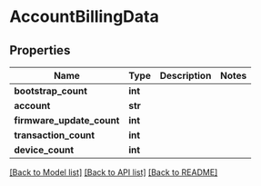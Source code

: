 # AccountBillingData

## Properties
Name | Type | Description | Notes
------------ | ------------- | ------------- | -------------
**bootstrap_count** | **int** |  | 
**account** | **str** |  | 
**firmware_update_count** | **int** |  | 
**transaction_count** | **int** |  | 
**device_count** | **int** |  | 

[[Back to Model list]](../README.md#documentation-for-models) [[Back to API list]](../README.md#documentation-for-api-endpoints) [[Back to README]](../README.md)


